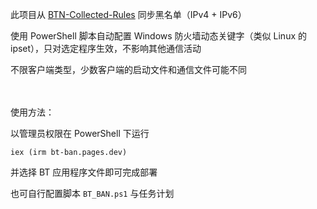 此项目从 [BTN-Collected-Rules](https://github.com/PBH-BTN/BTN-Collected-Rules) 同步黑名单（IPv4 + IPv6）

使用 PowerShell 脚本自动配置 Windows 防火墙动态关键字（类似 Linux 的 ipset），只对选定程序生效，不影响其他通信活动

不限客户端类型，少数客户端的启动文件和通信文件可能不同

　

使用方法：

以管理员权限在 PowerShell 下运行

`iex (irm bt-ban.pages.dev)`

并选择 BT 应用程序文件即可完成部署

也可自行配置脚本 `BT_BAN.ps1` 与任务计划
